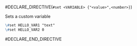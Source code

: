 #DECLARE_DIRECTIVE(`#set <VARIABLE> {"<value>",<number>}`)

Sets a custom variable
```md
\#set HELLO_VAR1 "text"
\#set HELLO_VAR2 0
```

#DECLARE_END_DIRECTIVE
